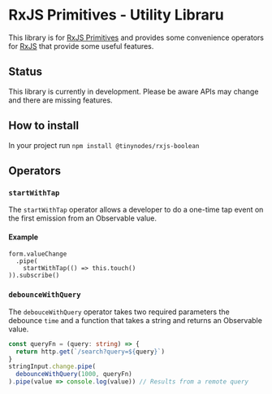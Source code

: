 # RxJS Primitives - Utility Libraru

This library is for [RxJS Primitives](https://github.com/tanepiper/rxjs-primitives) and
provides some convenience operators for [RxJS](https://rxjs-dev.firebaseapp.com/) that provide some useful features.

## Status

This library is currently in development. Please be aware APIs may change and there are missing features.

## How to install

In your project run `npm install @tinynodes/rxjs-boolean`

## Operators

### `startWithTap`

The `startWithTap` operator allows a developer to do a one-time tap event on the first emission
from an Observable value.

#### Example

```
form.valueChange
  .pipe(
    startWithTap(() => this.touch()
)).subscribe()
```

### `debounceWithQuery`

The `debouceWithQuery` operator takes two required parameters the debounce `time` and a function
that takes a string and returns an Observable value.

```ts
const queryFn = (query: string) => {
  return http.get(`/search?query=${query}`)
}
stringInput.change.pipe(
  debounceWithQuery(1000, queryFn)
).pipe(value => console.log(value)) // Results from a remote query

```
